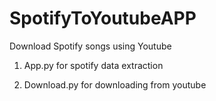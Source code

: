 # SpotifyToYoutubeAPP

Download Spotify songs using Youtube

1. App.py for spotify data extraction

2. Download.py for downloading from youtube


